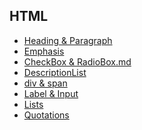 ## HTML 
- <a href="HTML/Heading & Paragraph.md">Heading & Paragraph</a>
- <a href="HTML/Emphasis.md">Emphasis</a>
- <a href="HTML/ChekcBox & RadioBox.md">CheckBox & RadioBox.md</a>
- <a href="HTML/DescriptionList.md">DescriptionList</a>
- <a href="HTML/div & span.md">div & span</a>
- <a href="HTML/Label & Input.md">Label & Input</a>
- <a href="HTML/Lists.md">Lists</a>
- <a href="HTML/Qutations.md">Quotations</a>


